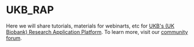 # UKB_RAP
Here we will share tutorials, materials for webinarts, etc for [UKB's (UK Biobank) Research Application Platform](https://ukbiobank.dnanexus.com/). To learn more, visit our [community forum](https://community.dnanexus.com/s/). 

